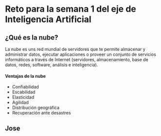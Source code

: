 # Reto para la semana 1 del eje de Inteligencia Artificial

## ¿Qué es la nube?
La nube es uns red mundial de servidores que te permite almacenar y administrar datos, ejecutar aplicaciones o proveer un conjunto de servicios informáticos a través de Internet (servidores, almacenamiento, base de datos, redes, software, análisis e inteligencia).
#### Ventajas de la nube
* Confiabilidad
* Escabilidad
* Elasticidad
* Agilidad
* Distribución geográfica
* Recuperación ante desastres
## Jose
